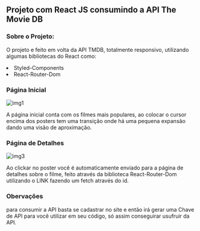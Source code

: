 ## Projeto com React JS consumindo a API The Movie DB

### Sobre o Projeto:

<p>O projeto e feito em volta da API TMDB, totalmente responsivo, 
utilizando algumas bibliotecas do React como:</p>
<li>Styled-Components</li>
<li>React-Router-Dom</li>



### Página Inicial

![img1](https://user-images.githubusercontent.com/106400520/194776674-694826ca-9ad0-480e-a1a7-7f10173db43d.PNG)


<p>A página inicial conta com os filmes mais populares, ao colocar o cursor encima dos posters tem uma transição
onde há uma pequena expansão dando uma visão de aproximação.</p>



### Página de Detalhes

![img3](https://user-images.githubusercontent.com/106400520/194776948-89ed5f6b-cfc6-4f54-b55f-79c8bd9b9e56.PNG)

<p>Ao clickar no poster você é automaticamente enviado para a página de detalhes sobre o filme, feito através da
biblioteca React-Router-Dom utilizando o LINK fazendo um fetch através do id.</p>

### Obervações

<p>para consumir a API basta se cadastrar no site e então irá gerar uma Chave de API para você utilizar em seu código,
só assim conseguirar usufruir da API.</p>
